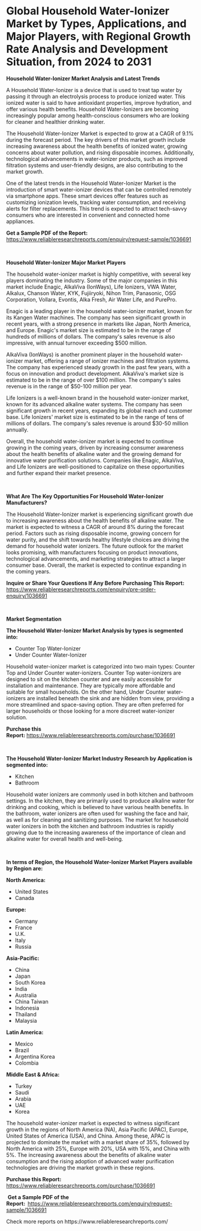 <p><h1>Global Household Water-Ionizer Market by Types, Applications, and Major Players, with Regional Growth Rate Analysis and Development Situation, from 2024 to 2031</h1></p><p><strong>Household Water-Ionizer Market Analysis and Latest Trends</strong></p>
<p><p>A Household Water-Ionizer is a device that is used to treat tap water by passing it through an electrolysis process to produce ionized water. This ionized water is said to have antioxidant properties, improve hydration, and offer various health benefits. Household Water-Ionizers are becoming increasingly popular among health-conscious consumers who are looking for cleaner and healthier drinking water.</p><p>The Household Water-Ionizer Market is expected to grow at a CAGR of 9.1% during the forecast period. The key drivers of this market growth include increasing awareness about the health benefits of ionized water, growing concerns about water pollution, and rising disposable incomes. Additionally, technological advancements in water-ionizer products, such as improved filtration systems and user-friendly designs, are also contributing to the market growth.</p><p>One of the latest trends in the Household Water-Ionizer Market is the introduction of smart water-ionizer devices that can be controlled remotely via smartphone apps. These smart devices offer features such as customizing ionization levels, tracking water consumption, and receiving alerts for filter replacements. This trend is expected to attract tech-savvy consumers who are interested in convenient and connected home appliances.</p></p>
<p><strong>Get a Sample PDF of the Report:&nbsp;</strong> <a href="https://www.reliableresearchreports.com/enquiry/request-sample/1036691">https://www.reliableresearchreports.com/enquiry/request-sample/1036691</a></p>
<p>&nbsp;</p>
<p><strong>Household Water-Ionizer Major Market Players</strong></p>
<p><p>The household water-ionizer market is highly competitive, with several key players dominating the industry. Some of the major companies in this market include Enagic, AlkaViva (IonWays), Life Ionizers, VWA Water, Alkalux, Chanson Water, KYK, Fujiiryoki, Nihon Trim, Panasonic, OSG Corporation, Vollara, Evontis, Alka Fresh, Air Water Life, and PurePro.</p><p>Enagic is a leading player in the household water-ionizer market, known for its Kangen Water machines. The company has seen significant growth in recent years, with a strong presence in markets like Japan, North America, and Europe. Enagic's market size is estimated to be in the range of hundreds of millions of dollars. The company's sales revenue is also impressive, with annual turnover exceeding $500 million.</p><p>AlkaViva (IonWays) is another prominent player in the household water-ionizer market, offering a range of ionizer machines and filtration systems. The company has experienced steady growth in the past few years, with a focus on innovation and product development. AlkaViva's market size is estimated to be in the range of over $100 million. The company's sales revenue is in the range of $50-100 million per year.</p><p>Life Ionizers is a well-known brand in the household water-ionizer market, known for its advanced alkaline water systems. The company has seen significant growth in recent years, expanding its global reach and customer base. Life Ionizers' market size is estimated to be in the range of tens of millions of dollars. The company's sales revenue is around $30-50 million annually.</p><p>Overall, the household water-ionizer market is expected to continue growing in the coming years, driven by increasing consumer awareness about the health benefits of alkaline water and the growing demand for innovative water purification solutions. Companies like Enagic, AlkaViva, and Life Ionizers are well-positioned to capitalize on these opportunities and further expand their market presence.</p></p>
<p>&nbsp;</p>
<p><strong>What Are The Key Opportunities For Household Water-Ionizer Manufacturers?</strong></p>
<p><p>The Household Water-Ionizer market is experiencing significant growth due to increasing awareness about the health benefits of alkaline water. The market is expected to witness a CAGR of around 8% during the forecast period. Factors such as rising disposable income, growing concern for water purity, and the shift towards healthy lifestyle choices are driving the demand for household water ionizers. The future outlook for the market looks promising, with manufacturers focusing on product innovations, technological advancements, and marketing strategies to attract a larger consumer base. Overall, the market is expected to continue expanding in the coming years.</p></p>
<p><strong>Inquire or Share Your Questions If Any Before Purchasing This Report:</strong> <a href="https://www.reliableresearchreports.com/enquiry/pre-order-enquiry/1036691">https://www.reliableresearchreports.com/enquiry/pre-order-enquiry/1036691</a></p>
<p>&nbsp;</p>
<p><strong>Market Segmentation</strong></p>
<p><strong>The Household Water-Ionizer Market Analysis by types is segmented into:</strong></p>
<p><ul><li>Counter Top Water-Ionizer</li><li>Under Counter Water-Ionizer</li></ul></p>
<p><p>Household water-ionizer market is categorized into two main types: Counter Top and Under Counter water-ionizers. Counter Top water-ionizers are designed to sit on the kitchen counter and are easily accessible for installation and maintenance. They are typically more affordable and suitable for small households. On the other hand, Under Counter water-ionizers are installed beneath the sink and are hidden from view, providing a more streamlined and space-saving option. They are often preferred for larger households or those looking for a more discreet water-ionizer solution.</p></p>
<p><strong>Purchase this Report:&nbsp;</strong><a href="https://www.reliableresearchreports.com/purchase/1036691">https://www.reliableresearchreports.com/purchase/1036691</a></p>
<p>&nbsp;</p>
<p><strong>The Household Water-Ionizer Market Industry Research by Application is segmented into:</strong></p>
<p><ul><li>Kitchen</li><li>Bathroom</li></ul></p>
<p><p>Household water ionizers are commonly used in both kitchen and bathroom settings. In the kitchen, they are primarily used to produce alkaline water for drinking and cooking, which is believed to have various health benefits. In the bathroom, water ionizers are often used for washing the face and hair, as well as for cleaning and sanitizing purposes. The market for household water ionizers in both the kitchen and bathroom industries is rapidly growing due to the increasing awareness of the importance of clean and alkaline water for overall health and well-being.</p></p>
<p>&nbsp;</p>
<p><strong>In terms of Region, the Household Water-Ionizer Market Players available by Region are:</strong></p>
<p>
    <p> <strong> North America: </strong>
        <ul>
            <li>United States</li>
            <li>Canada</li>
        </ul>
        </p> 
    <p> <strong> Europe: </strong>
        <ul>
            <li>Germany</li>
            <li>France</li>
            <li>U.K.</li>
            <li>Italy</li>
            <li>Russia</li>
        </ul>
        </p> 
    <p> <strong> Asia-Pacific: </strong>
        <ul>
            <li>China</li>
            <li>Japan</li>
            <li>South Korea</li>
            <li>India</li>
            <li>Australia</li>
            <li>China Taiwan</li>
            <li>Indonesia</li>
            <li>Thailand</li>
            <li>Malaysia</li>
        </ul>
        </p> 
    <p> <strong> Latin America: </strong>
        <ul>
            <li>Mexico</li>
            <li>Brazil</li>
            <li>Argentina Korea</li>
            <li>Colombia</li>
        </ul>
        </p> 
    <p> <strong> Middle East & Africa: </strong>
        <ul>
            <li>Turkey</li>
            <li>Saudi</li>
            <li>Arabia</li>
            <li>UAE</li>
            <li>Korea</li>
        </ul>
    </p>
    </p>
<p><p>The household water-ionizer market is expected to witness significant growth in the regions of North America (NA), Asia Pacific (APAC), Europe, United States of America (USA), and China. Among these, APAC is projected to dominate the market with a market share of 35%, followed by North America with 25%, Europe with 20%, USA with 15%, and China with 5%. The increasing awareness about the benefits of alkaline water consumption and the rising adoption of advanced water purification technologies are driving the market growth in these regions.</p></p>
<p><strong>Purchase this Report: </strong><a href="https://www.reliableresearchreports.com/purchase/1036691">https://www.reliableresearchreports.com/purchase/1036691</a></p>
<p>&nbsp;<strong>Get a Sample PDF of the Report:&nbsp;&nbsp;</strong><a href="https://www.reliableresearchreports.com/enquiry/request-sample/1036691">https://www.reliableresearchreports.com/enquiry/request-sample/1036691</a></p>
<p><strong></strong></p>
<p>Check more reports on https://www.reliableresearchreports.com/</p>